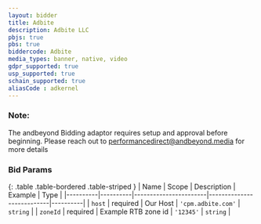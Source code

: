 ```yaml
---
layout: bidder
title: Adbite
description: Adbite LLC
pbjs: true
pbs: true
biddercode: Adbite
media_types: banner, native, video
gdpr_supported: true
usp_supported: true
schain_supported: true
aliasCode : adkernel
---
```


### Note:

The andbeyond Bidding adaptor requires setup and approval before beginning. Please reach out to <performancedirect@andbeyond.media> for more details

### Bid Params

{: .table .table-bordered .table-striped }
| Name     | Scope    | Description           | Example                   | Type     |
|----------|----------|-----------------------|---------------------------|----------|
| `host`   | required | Our Host | `'cpm.adbite.com'` | `string` |
| `zoneId` | required | Example RTB zone id           | `'12345'`                 | `string` |
